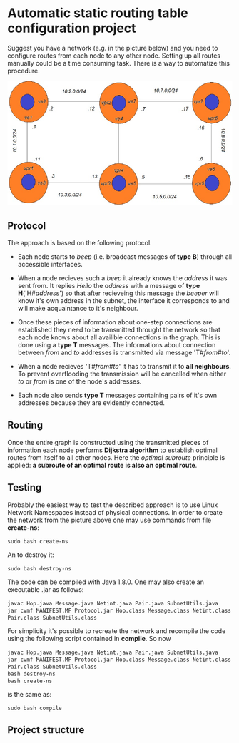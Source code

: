 # Automatic static routing table configuration project

Suggest you have a network (e.g. in the picture below) and you need to configure routes from each node to any other node.
Setting up all routes manually could be a time consuming task. There is a way to automatize this procedure.

![Scheme](/images/scheme.jpg)

## Protocol

The approach is based on the following protocol.

- Each node starts to _beep_ (i.e. broadcast messages of **type B**) through all accessible interfaces.
- When a node recieves such a _beep_ it already knows the _address_ it was sent from. It replies _Hello_ the _address_ with a message of **type H**('H#_address_') so that after recieveing this message the _beeper_ will know it's own address in the subnet, the interface it corresponds to and will make acquaintance to it's neighbour.

- Once these pieces of information about one-step connections are established they need to be transmitted throught the network so that each node knows about all availible connections in the graph. This is done using a **type T** messages. The informations about connection between _from_ and _to_ addresses is transmitted via message 'T#_from_#_to_'.

- When a node recieves 'T#_from_#_to_' it has to transmit it to **all neighbours**. To prevent overflooding the transmission will be cancelled when either _to_ or _from_ is one of the node's addresses. 

- Each node also sends **type T** messages containing pairs of it's own addresses because they are evidently connected.

## Routing

Once the entire graph is constructed using the transmitted pieces of information each node performs **Dijkstra algorithm** to establish optimal routes from itself to all other nodes. Here the _optimal subroute_ principle is applied: **a subroute of an optimal route is also an optimal route**.

## Testing

Probably the easiest way to test the described approach is to use Linux Network Namespaces instead of physical connections. In order to create the network from the picture above one may use commands from file **create-ns**:

```
sudo bash create-ns
```
An to destroy it:
```
sudo bash destroy-ns
```
The code can be compiled with Java 1.8.0. One may also create an executable .jar as follows:
```
javac Hop.java Message.java Netint.java Pair.java SubnetUtils.java
jar cvmf MANIFEST.MF Protocol.jar Hop.class Message.class Netint.class Pair.class SubnetUtils.class
```
For simplicity it's possible to recreate the network and recompile the code using the following script contained in **compile**. So now
```
javac Hop.java Message.java Netint.java Pair.java SubnetUtils.java
jar cvmf MANIFEST.MF Protocol.jar Hop.class Message.class Netint.class Pair.class SubnetUtils.class
bash destroy-ns
bash create-ns
```
is the same as: 
```
sudo bash compile
```
## Project structure

